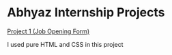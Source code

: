 # Abhyaz Internship Projects

[Project 1 (Job Opening Form) ](https://github.com/snehalgadge/abhyaz-Internship/tree/main/01-form)
<p>I used pure HTML and CSS in this project</p>
